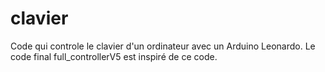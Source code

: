 # clavier
Code qui controle le clavier d'un ordinateur avec un Arduino Leonardo. Le code final full_controllerV5 est inspiré de ce code.
